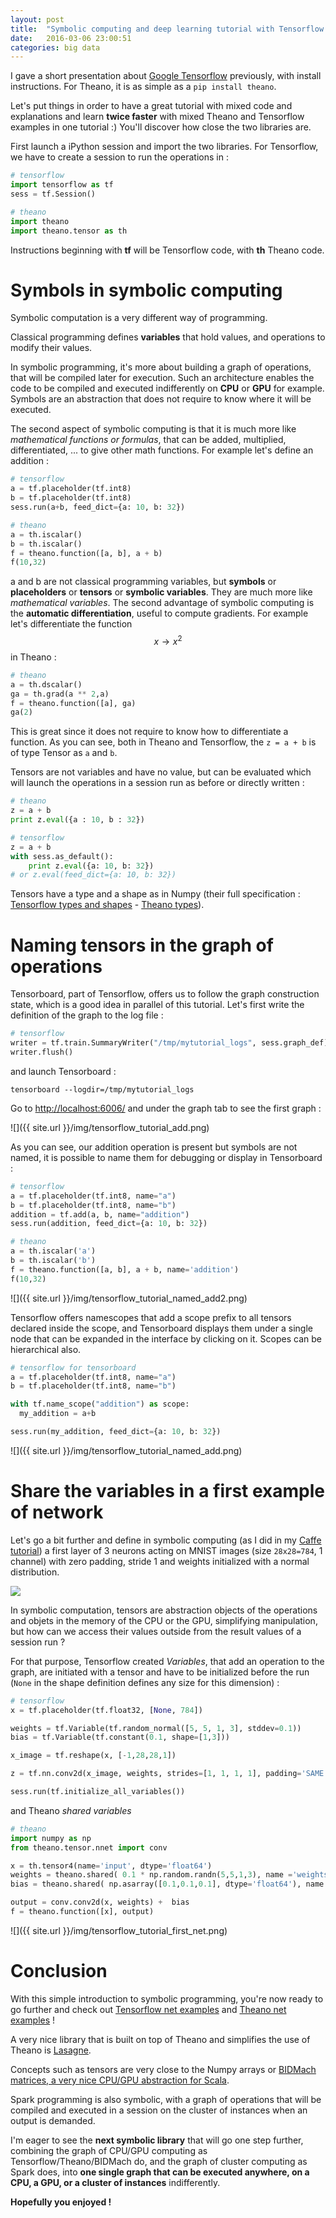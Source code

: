```yaml
---
layout: post
title:  "Symbolic computing and deep learning tutorial with Tensorflow / Theano : learn basic commands of 2 libraries for the price of 1"
date:   2016-03-06 23:00:51
categories: big data
---
```


I gave a short presentation about [Google Tensorflow](http://christopher5106.github.io/deep/learning/2015/11/11/tensorflow-google-deeplearning-library.html) previously, with install instructions. For Theano, it is as simple as a `pip install theano`.

Let's put things in order to have a great tutorial with mixed code and explanations and learn **twice faster** with mixed Theano and Tensorflow examples in one tutorial :) You'll discover how close the two libraries are.

First launch a iPython session and import the two libraries. For Tensorflow, we have to create a session to run the operations in :

```python
# tensorflow
import tensorflow as tf
sess = tf.Session()
```
```python
# theano
import theano
import theano.tensor as th
```

Instructions beginning with **tf** will be Tensorflow code, with **th** Theano code.

# Symbols in symbolic computing

Symbolic computation is a very different way of programming.

Classical programming defines **variables** that hold values, and operations to modify their values.

In symbolic programming, it's more about building a graph of operations, that will be compiled later for execution. Such an architecture enables the code to be compiled and executed indifferently on **CPU** or **GPU** for example. Symbols are an abstraction that does not require to know where it will be executed.

The second aspect of symbolic computing is that it is much more like *mathematical functions or formulas*, that can be added, multiplied, differentiated, ... to give other math functions. For example let's define an addition :

```python
# tensorflow
a = tf.placeholder(tf.int8)
b = tf.placeholder(tf.int8)
sess.run(a+b, feed_dict={a: 10, b: 32})
```
```python
# theano
a = th.iscalar()
b = th.iscalar()
f = theano.function([a, b], a + b)
f(10,32)
```

a and b are not classical programming variables, but **symbols** or **placeholders** or **tensors** or **symbolic variables**. They are much more like *mathematical variables*. The second advantage of symbolic computing is the **automatic differentiation**, useful to compute gradients. For example let's differentiate the function $$ x \rightarrow x^2 $$ in Theano :

```python
# theano
a = th.dscalar()
ga = th.grad(a ** 2,a)
f = theano.function([a], ga)
ga(2)
```

This is great since it does not require to know how to differentiate a function. As you can see, both in Theano and Tensorflow, the `z = a + b` is of type Tensor as `a` and `b`.

Tensors are not variables and have no value, but can be evaluated which will launch the operations in a session run as before or directly written :

```python
# theano
z = a + b
print z.eval({a : 10, b : 32})
```
```python
# tensorflow
z = a + b
with sess.as_default():
    print z.eval({a: 10, b: 32})
# or z.eval(feed_dict={a: 10, b: 32})
```

Tensors have a type and a shape as in Numpy (their full specification : [Tensorflow types and shapes](https://www.tensorflow.org/versions/r0.7/resources/dims_types.html) - [Theano types](http://deeplearning.net/software/theano/library/tensor/basic.html)).

# Naming tensors in the graph of operations

Tensorboard, part of Tensorflow, offers us to follow the graph construction state, which is a good idea in parallel of this tutorial. Let's first write the definition of the graph to the log file :

```python
# tensorflow
writer = tf.train.SummaryWriter("/tmp/mytutorial_logs", sess.graph_def)
writer.flush()
```

and launch Tensorboard :

```
tensorboard --logdir=/tmp/mytutorial_logs
```

Go to [http://localhost:6006/](http://localhost:6006/) and under the graph tab to see the first graph :


![]({{ site.url }}/img/tensorflow_tutorial_add.png)


As you can see, our addition operation is present but symbols are not named, it is possible to name them for debugging or display in Tensorboard :

```python
# tensorflow
a = tf.placeholder(tf.int8, name="a")
b = tf.placeholder(tf.int8, name="b")
addition = tf.add(a, b, name="addition")
sess.run(addition, feed_dict={a: 10, b: 32})
```
```python
# theano
a = th.iscalar('a')
b = th.iscalar('b')
f = theano.function([a, b], a + b, name='addition')
f(10,32)
```

![]({{ site.url }}/img/tensorflow_tutorial_named_add2.png)

Tensorflow offers namescopes that add a scope prefix to all tensors declared inside the scope, and Tensorboard displays them under a single node that can be expanded in the interface by clicking on it. Scopes can be hierarchical also.

```python
# tensorflow for tensorboard
a = tf.placeholder(tf.int8, name="a")
b = tf.placeholder(tf.int8, name="b")

with tf.name_scope("addition") as scope:
  my_addition = a+b

sess.run(my_addition, feed_dict={a: 10, b: 32})
```
![]({{ site.url }}/img/tensorflow_tutorial_named_add.png)

# Share the variables in a first example of network

Let's go a bit further and define in symbolic computing (as I did in my [Caffe tutorial](http://christopher5106.github.io/deep/learning/2015/09/04/Deep-learning-tutorial-on-Caffe-Technology.html)) a first layer of 3 neurons acting on MNIST images (size `28x28=784`, 1 channel) with zero padding, stride 1 and weights initialized with a normal distribution.

![](http://christopher5106.github.io/img/simple_network.png)

In symbolic computation, tensors are abstraction objects of the operations and objets in the memory of the CPU or the GPU, simplifying manipulation, but how can we access their values outside from the result values of a session run ?

For that purpose, Tensorflow created *Variables*, that add an operation to the graph, are initiated with a tensor and have to be initialized before the run (`None` in the shape definition defines any size for this dimension) :

```python
# tensorflow
x = tf.placeholder(tf.float32, [None, 784])

weights = tf.Variable(tf.random_normal([5, 5, 1, 3], stddev=0.1))
bias = tf.Variable(tf.constant(0.1, shape=[1,3]))

x_image = tf.reshape(x, [-1,28,28,1])

z = tf.nn.conv2d(x_image, weights, strides=[1, 1, 1, 1], padding='SAME') + bias

sess.run(tf.initialize_all_variables())
```

and Theano *shared variables*

```python
# theano
import numpy as np
from theano.tensor.nnet import conv

x = th.tensor4(name='input', dtype='float64')
weights = theano.shared( 0.1 * np.random.randn(5,5,1,3), name ='weights')
bias = theano.shared( np.asarray([0.1,0.1,0.1], dtype='float64'), name ='bias')

output = conv.conv2d(x, weights) +  bias
f = theano.function([x], output)
```

![]({{ site.url }}/img/tensorflow_tutorial_first_net.png)


# Conclusion

With this simple introduction to symbolic programming, you're now ready to go further and check out [Tensorflow net examples](https://www.tensorflow.org/versions/r0.7/tutorials/index.html) and [Theano net examples](http://deeplearning.net/tutorial/logreg.html) !

A very nice library that is built on top of Theano and simplifies the use of Theano is [Lasagne](http://lasagne.readthedocs.org/en/latest/).

Concepts such as tensors are very close to the Numpy arrays or [BIDMach matrices, a very nice CPU/GPU abstraction for Scala](http://christopher5106.github.io/big/data/2016/02/04/bidmach-tutorial.html).

Spark programming is also symbolic, with a graph of operations that will be compiled and executed in a session on the cluster of instances when an output is demanded.

I'm eager to see the **next symbolic library** that will go one step further, combining the graph of CPU/GPU computing as Tensorflow/Theano/BIDMach do, and the graph of cluster computing as Spark does, into **one single graph that can be executed anywhere, on a CPU, a GPU, or a cluster of instances** indifferently.

**Hopefully you enjoyed !**
